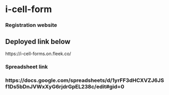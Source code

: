 # i-cell-form
<h3>Registration website</h3>

<h2>Deployed link below</h2>
https://i-cell-forms.on.fleek.co/

<h3>Spreadsheet link<h3>
https://docs.google.com/spreadsheets/d/1yrFF3dHCXVZJ6JSf1Ds5bDnJVWxXyG6rjdrGpEL238c/edit#gid=0

